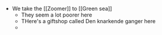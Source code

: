 - We take the [[Zoomer]] to [[Green sea]]
	- They seem a lot poorer here
	- THere's a giftshop called Den knarkende ganger here
	-